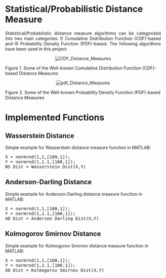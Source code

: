 # Statistical/Probabilistic Distance Measure
<p align = "justify">Statistical/Probabilistic distance measure algorithms can be categorized into two main categories: I) Cumulative Distribution Function (CDF)-based and II) Probability Density Function (PDF)-based. The following algorithms have been used in this project.</p>

<p align="center">
 <img src="https://github.com/ISorokos/SafeML/blob/master/Implementation_in_MATLAB/Figures/CDF_Distance_Measures.png" alt="CDF_Distance_Measures">
 <figcaption>Figure 1. Some of the Well-known Cumulative Distribution Function (CDF)-based Distance Measures</figcaption>
</p>

<p align="center">
 <img src="https://github.com/ISorokos/SafeML/blob/master/Implementation_in_MATLAB/Figures/pdf_Distance_Measures.png" alt="pdf_Distance_Measures">
 <figcaption>Figure 2. Some of the Well-known Probability Density Function (PDF)-based Distance Measures</figcaption>
</p>

# Implemented Functions

## Wasserstein Distance
Simple example for Wasserstein distance measure function in MATLAB:

<pre>X = normrnd(1,1,[100,1]);
Y = normrnd(1,1.1,[100,1]);
WS_Dist = Wasserstein_Dist(X,Y)</pre>

## Anderson-Darling Distance
Simple example for Anderson-Darling distance measure function in MATLAB:

<pre>X = normrnd(1,1,[100,1]);
Y = normrnd(1,1.1,[100,1]);
AD_Dist = Anderson_Darling_Dist(X,Y)</pre>

## Kolmogorov Smirnov Distance
Simple example for Kolmogorov Smirnov distance measure function in MATLAB:

<pre>X = normrnd(1,1,[100,1]);
Y = normrnd(1,1.1,[100,1]);
AD_Dist = Kolmogorov_Smirnov_Dist(X,Y)</pre>
